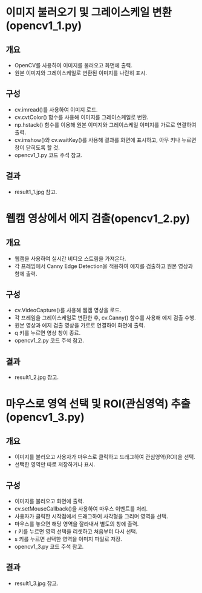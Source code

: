 # 이미지 불러오기 및 그레이스케일 변환(opencv1_1.py)

## 개요
- OpenCV를 사용하여 이미지를 불러오고 화면에 출력.
- 원본 이미지와 그레이스케일로 변환된 이미지를 나란히 표시.

## 구성
- cv.imread()를 사용하여 이미지 로드.
- cv.cvtColor() 함수를 사용해 이미지를 그레이스케일로 변환.
- np.hstack() 함수를 이용해 원본 이미지와 그레이스케일 이미지를 가로로 연결하여 출력.
- cv.imshow()와 cv.waitKey()를 사용해 결과를 화면에 표시하고, 아무 키나 누르면 창이 닫히도록 할 것.
- opencv1_1.py 코드 주석 참고.

## 결과
- result1_1.jpg 참고.

# 웹캠 영상에서 에지 검출(opencv1_2.py)

## 개요
- 웹캠을 사용하여 실시간 비디오 스트림을 가져온다.
- 각 프레임에서 Canny Edge Detection을 적용하여 에지를 검출하고 원본 영상과 함께 출력.

## 구성
- cv.VideoCapture()를 사용해 웹캠 영상을 로드.
- 각 프레임을 그레이스케일로 변환한 후, cv.Canny() 함수를 사용해 에지 검출 수행.
- 원본 영상과 에지 검출 영상을 가로로 연결하여 화면에 출력.
- q 키를 누르면 영상 창이 종료.
- opencv1_2.py 코드 주석 참고.

## 결과
- result1_2.jpg 참고.

# 마우스로 영역 선택 및 ROI(관심영역) 추출(opencv1_3.py)

## 개요
- 이미지를 불러오고 사용자가 마우스로 클릭하고 드래그하여 관심영역(ROI)을 선택.
- 선택한 영역만 따로 저장하거나 표시.

## 구성
- 이미지를 불러오고 화면에 출력.
- cv.setMouseCallback()을 사용하여 마우스 이벤트를 처리.
- 사용자가 클릭한 시작점에서 드래그하여 사각형을 그리며 영역을 선택.
- 마우스를 놓으면 해당 영역을 잘라내서 별도의 창에 출력.
- r 키를 누르면 영역 선택을 리셋하고 처음부터 다시 선택.
- s 키를 누르면 선택한 영역을 이미지 파일로 저장.
- opencv1_3.py 코드 주석 참고.

## 결과
- result1_3.jpg 참고.

